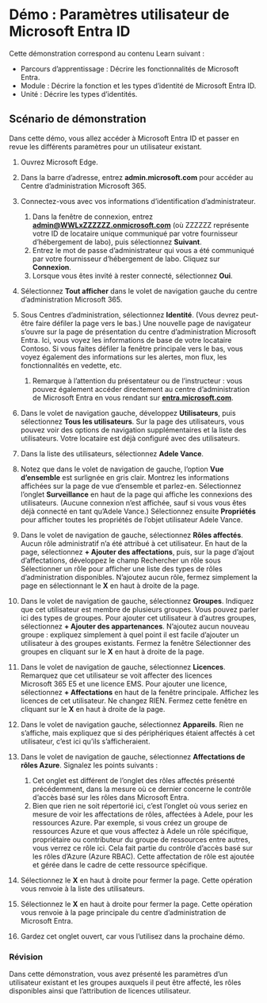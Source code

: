 <!---
---
Démo : Titre : « Explorer les paramètres des utilisateurs Microsoft Entra ID » Parcours d’apprentissage/Module/Unité : « Parcours d’apprentissage : Décrire les fonctionnalités de Microsoft Entra ; Module 1 : Décrire la fonction et les types d’identité de Microsoft Entra ID ; Unité 3 : Décrire les types d’identité Microsoft Entra »
---
--->

# Démo : Paramètres utilisateur de Microsoft Entra ID

Cette démonstration correspond au contenu Learn suivant :

- Parcours d’apprentissage : Décrire les fonctionnalités de Microsoft Entra.
- Module : Décrire la fonction et les types d’identité de Microsoft Entra ID.
- Unité : Décrire les types d’identités.

## Scénario de démonstration

Dans cette démo, vous allez accéder à Microsoft Entra ID et passer en revue les différents paramètres pour un utilisateur existant.

1. Ouvrez Microsoft Edge.

1. Dans la barre d’adresse, entrez **admin.microsoft.com** pour accéder au Centre d’administration Microsoft 365.

1. Connectez-vous avec vos informations d’identification d’administrateur.
    1. Dans la fenêtre de connexion, entrez **admin@WWLxZZZZZZ.onmicrosoft.com** (où ZZZZZZ représente votre ID de locataire unique communiqué par votre fournisseur d’hébergement de labo), puis sélectionnez **Suivant**.
    1. Entrez le mot de passe d’administrateur qui vous a été communiqué par votre fournisseur d’hébergement de labo. Cliquez sur **Connexion**.
    1. Lorsque vous êtes invité à rester connecté, sélectionnez **Oui**.

1. Sélectionnez **Tout afficher** dans le volet de navigation gauche du centre d’administration Microsoft 365.

1. Sous Centres d’administration, sélectionnez **Identité**. (Vous devrez peut-être faire défiler la page vers le bas.)  Une nouvelle page de navigateur s’ouvre sur la page de présentation du centre d’administration Microsoft Entra. Ici, vous voyez les informations de base de votre locataire Contoso. Si vous faites défiler la fenêtre principale vers le bas, vous voyez également des informations sur les alertes, mon flux, les fonctionnalités en vedette, etc.  
    1. Remarque à l’attention du présentateur ou de l’instructeur : vous pouvez également accéder directement au centre d’administration de Microsoft Entra en vous rendant sur **[entra.microsoft.com](https://entra.microsoft.com)**.

1. Dans le volet de navigation gauche, développez **Utilisateurs**, puis sélectionnez **Tous les utilisateurs**.  Sur la page des utilisateurs, vous pouvez voir des options de navigation supplémentaires et la liste des utilisateurs. Votre locataire est déjà configuré avec des utilisateurs.

1. Dans la liste des utilisateurs, sélectionnez **Adele Vance**.

1. Notez que dans le volet de navigation de gauche, l’option **Vue d’ensemble** est surlignée en gris clair.  Montrez les informations affichées sur la page de vue d’ensemble et parlez-en.  Sélectionnez l’onglet **Surveillance** en haut de la page qui affiche les connexions des utilisateurs. (Aucune connexion n’est affichée, sauf si vous vous êtes déjà connecté en tant qu’Adele Vance.)  Sélectionnez ensuite **Propriétés** pour afficher toutes les propriétés de l’objet utilisateur Adele Vance.

1. Dans le volet de navigation de gauche, sélectionnez **Rôles affectés**.  Aucun rôle administratif n’a été attribué à cet utilisateur.  En haut de la page, sélectionnez **+ Ajouter des affectations**, puis, sur la page d’ajout d’affectations, développez le champ Rechercher un rôle sous Sélectionner un rôle pour afficher une liste des types de rôles d’administration disponibles.  N’ajoutez aucun rôle, fermez simplement la page en sélectionnant le **X** en haut à droite de la page.

1. Dans le volet de navigation de gauche, sélectionnez **Groupes**.  Indiquez que cet utilisateur est membre de plusieurs groupes.  Vous pouvez parler ici des types de groupes.  Pour ajouter cet utilisateur à d’autres groupes, sélectionnez **+ Ajouter des appartenances**.  N’ajoutez aucun nouveau groupe : expliquez simplement à quel point il est facile d’ajouter un utilisateur à des groupes existants. Fermez la fenêtre Sélectionner des groupes en cliquant sur le **X** en haut à droite de la page.

1. Dans le volet de navigation de gauche, sélectionnez **Licences**. Remarquez que cet utilisateur se voit affecter des licences Microsoft 365 E5 et une licence EMS.  Pour ajouter une licence, sélectionnez **+ Affectations** en haut de la fenêtre principale.  Affichez les licences de cet utilisateur. Ne changez RIEN.  Fermez cette fenêtre en cliquant sur le **X** en haut à droite de la page.

1. Dans le volet de navigation gauche, sélectionnez **Appareils**.  Rien ne s’affiche, mais expliquez que si des périphériques étaient affectés à cet utilisateur, c’est ici qu’ils s’afficheraient.

1. Dans le volet de navigation de gauche, sélectionnez **Affectations de rôles Azure**.  Signalez les points suivants :
    1. Cet onglet est différent de l’onglet des rôles affectés présenté précédemment, dans la mesure où ce dernier concerne le contrôle d’accès basé sur les rôles dans Microsoft Entra.
    1. Bien que rien ne soit répertorié ici, c’est l’onglet où vous seriez en mesure de voir les affectations de rôles, affectées à Adele, pour les ressources Azure. Par exemple, si vous créez un groupe de ressources Azure et que vous affectez à Adele un rôle spécifique, propriétaire ou contributeur du groupe de ressources entre autres, vous verrez ce rôle ici. Cela fait partie du contrôle d’accès basé sur les rôles d’Azure (Azure RBAC). Cette affectation de rôle est ajoutée et gérée dans le cadre de cette ressource spécifique.

1. Sélectionnez le **X** en haut à droite pour fermer la page. Cette opération vous renvoie à la liste des utilisateurs.

1. Sélectionnez le **X** en haut à droite pour fermer la page. Cette opération vous renvoie à la page principale du centre d’administration de Microsoft Entra.

1. Gardez cet onglet ouvert, car vous l’utilisez dans la prochaine démo.

### Révision

Dans cette démonstration, vous avez présenté les paramètres d’un utilisateur existant et les groupes auxquels il peut être affecté, les rôles disponibles ainsi que l’attribution de licences utilisateur.
